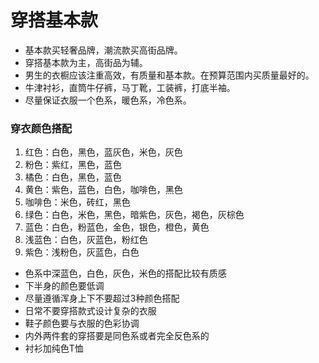 # 穿搭基本款
- 基本款买轻奢品牌，潮流款买高街品牌。
- 穿搭基本款为主，高街品为辅。
- 男生的衣橱应该注重高效，有质量和基本款。在预算范围内买质量最好的。
- 牛津衬衫，直筒牛仔裤，马丁靴，工装裤，打底半袖。
- 尽量保证衣服一个色系，暖色系，冷色系。
### 穿衣颜色搭配
1. 红色：白色，黑色，蓝灰色，米色，灰色
2. 粉色：紫红，黑色，蓝色
3. 橘色：白色，黑色，蓝色
4. 黄色：紫色，蓝色，白色，咖啡色，黑色
5. 咖啡色：米色，砖红，黑色
6. 绿色：白色，米色，黑色，暗紫色，灰色，褐色，灰棕色
7. 蓝色：白色，粉蓝色，金色，银色，橙色，黄色
8. 浅蓝色：白色，灰蓝色，粉红色
9. 紫色：浅粉色，灰蓝色，白色
- 色系中深蓝色，白色，灰色，米色的搭配比较有质感
- 下半身的颜色要低调
- 尽量遵循浑身上下不要超过3种颜色搭配
- 日常不要穿搭款式设计复杂的衣服
- 鞋子颜色要与衣服的色彩协调
- 内外两件套的穿搭要是同色系或者完全反色系的
- 衬衫加纯色T恤
